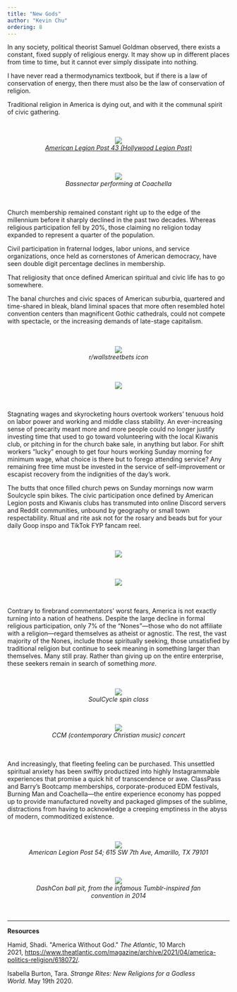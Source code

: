 ```yaml
---
title: "New Gods"
author: "Kevin Chu"
ordering: 8
---
```


<style>
    figure {
        text-align: center;
        margin-top: 3rem;
        margin-bottom: 3rem;
    }
    figcaption {
        font-style: italic;
    }
</style>

In any society, political theorist Samuel Goldman observed, there exists a constant, fixed supply of religious energy. It may show up in different places from time to time, but it cannot ever simply dissipate into nothing.

I have never read a thermodynamics textbook, but if there is a law of conservation of energy, then there must also be the law of conservation of religion.

Traditional religion in America is dying out, and with it the communal spirit of civic gathering.

<figure>
    <img src="/assets/zine/z4/new-gods/newgods1.jpeg">
    <figcaption><a href="https://www.kcrw.com/culture/shows/design-and-architecture/veterans-bring-hollywood-sizzle-to-legion-post">American Legion Post 43 (Hollywood Legion Post)</a></figcaption>
</figure>

<figure>
    <img src="/assets/zine/z4/new-gods/newgods2.jpeg">
    <figcaption>Bassnectar performing at Coachella</figcaption>
</figure>

Church membership remained constant right up to the edge of the millennium before it sharply declined in the past two decades. Whereas religious participation fell by 20%, those claiming no religion today expanded to represent a quarter of the population.

Civil participation in fraternal lodges, labor unions, and service organizations, once held as cornerstones of American democracy, have seen double digit percentage declines in membership.

That religiosity that once defined American spiritual and civic life has to go somewhere.

The banal churches and civic spaces of American suburbia, quartered and time-shared in bleak, bland liminal spaces that more often resembled hotel convention centers than magnificent Gothic cathedrals, could not compete with spectacle, or the increasing demands of late-stage capitalism.

<figure>
    <img src="/assets/zine/z4/new-gods/newgods3.jpeg">
    <figcaption>r/wallstreetbets icon</figcaption>
</figure>

<figure>
    <img src="/assets/zine/z4/new-gods/newgods4.png">
</figure>

Stagnating wages and skyrocketing hours overtook workers’ tenuous hold on labor power and working and middle class stability. An ever-increasing sense of precarity meant more and more people could no longer justify investing time that used to go toward volunteering with the local Kiwanis club, or pitching in for the church bake sale, in anything but labor. For shift workers “lucky” enough to get four hours working Sunday morning for minimum wage, what choice is there but to forego attending service? Any remaining free time must be invested in the service of self-improvement or escapist recovery from the indignities of the day’s work.

The butts that once filled church pews on Sunday mornings now warm Soulcycle spin bikes. The civic participation once defined by American Legion posts and Kiwanis clubs has transmuted into online Discord servers and Reddit communities, unbound by geography or small town respectability. Ritual and rite ask not for the rosary and beads but for your daily Goop inspo and TikTok FYP fancam reel.

<figure>
    <img src="/assets/zine/z4/new-gods/newgods5.jpeg">
</figure>

<figure>
    <img src="/assets/zine/z4/new-gods/newgods6.jpeg">
</figure>

Contrary to firebrand commentators’ worst fears, America is not exactly turning into a nation of heathens. Despite the large decline in formal religious participation, only 7% of the “Nones”—those who do not affiliate with a religion—regard themselves as atheist or agnostic. The rest, the vast majority of the Nones, include those spiritually seeking, those unsatisfied by traditional religion but continue to seek meaning in something larger than themselves. Many still pray. Rather than giving up on the entire enterprise, these seekers remain in search of something _more_.

<figure>
    <img src="/assets/zine/z4/new-gods/newgods7.jpeg">
    <figcaption>SoulCycle spin class</figcaption>
</figure>

<figure>
    <img src="/assets/zine/z4/new-gods/newgods8.jpeg">
    <figcaption>CCM (contemporary Christian music) concert</figcaption>
</figure>

And increasingly, that fleeting feeling can be purchased. This unsettled spiritual anxiety has been swiftly productized into highly Instagrammable experiences that promise a quick hit of transcendence or awe. ClassPass and Barry’s Bootcamp memberships, corporate-produced EDM festivals, Burning Man and Coachella—the entire experience economy has popped up to provide manufactured novelty and packaged glimpses of the sublime, distractions from having to acknowledge a creeping emptiness in the abyss of modern, commoditized existence.

<figure>
    <img src="/assets/zine/z4/new-gods/newgods9.png">
    <figcaption>American Legion Post 54; 615 SW 7th Ave, Amarillo, TX 79101</figcaption>
</figure>

<figure>
    <img src="/assets/zine/z4/new-gods/newgods10.jpeg">
    <figcaption>DashCon ball pit, from the infamous Tumblr-inspired fan convention in 2014</figcaption>
</figure>

---

**Resources**

Hamid, Shadi. "America Without God." *The Atlantic*, 10 March 2021, <https://www.theatlantic.com/magazine/archive/2021/04/america-politics-religion/618072/>.

Isabella Burton, Tara. *Strange Rites: New Religions for a Godless World.* May 19th 2020.
